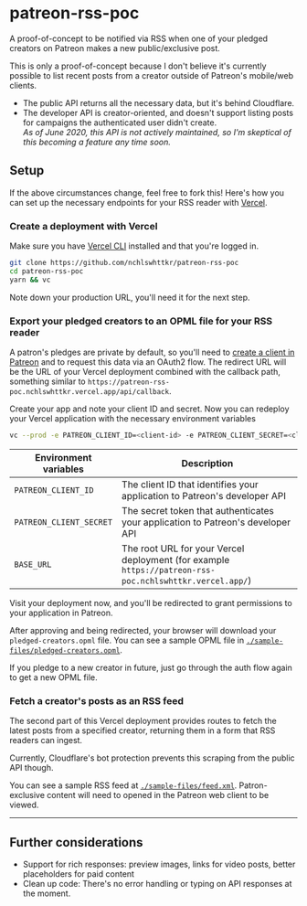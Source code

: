 # patreon-rss-poc

A proof-of-concept to be notified via RSS when one of your pledged creators on Patreon makes a new public/exclusive post.

This is only a proof-of-concept because I don't believe it's currently possible to list recent posts from a creator outside of Patreon's mobile/web clients.

- The public API returns all the necessary data, but it's behind Cloudflare.
- The developer API is creator-oriented, and doesn't support listing posts for campaigns the authenticated user didn't create. \
  _As of June 2020, this API is not actively maintained, so I'm skeptical of this becoming a feature any time soon._

## Setup

If the above circumstances change, feel free to fork this! Here's how you can set up the necessary endpoints for your RSS reader with [Vercel](https://vercel.com).

### Create a deployment with Vercel

Make sure you have [Vercel CLI](https://vercel.com/docs/cli) installed and that you're logged in.

```sh
git clone https://github.com/nchlswhttkr/patreon-rss-poc
cd patreon-rss-poc
yarn && vc
```

Note down your production URL, you'll need it for the next step.

### Export your pledged creators to an OPML file for your RSS reader

A patron's pledges are private by default, so you'll need to [create a client in Patreon](https://www.patreon.com/portal/registration/register-clients) and to request this data via an OAuth2 flow. The redirect URL will be the URL of your Vercel deployment combined with the callback path, something similar to `https://patreon-rss-poc.nchlswhttkr.vercel.app/api/callback`.

Create your app and note your client ID and secret. Now you can redeploy your Vercel application with the necessary environment variables

```sh
vc --prod -e PATREON_CLIENT_ID=<client-id> -e PATREON_CLIENT_SECRET=<client-secret> -e BASE_URL=<vercel-deployment-url>
```

| Environment variables   | Description                                                                                             |
| ----------------------- | ------------------------------------------------------------------------------------------------------- |
| `PATREON_CLIENT_ID`     | The client ID that identifies your application to Patreon's developer API                               |
| `PATREON_CLIENT_SECRET` | The secret token that authenticates your application to Patreon's developer API                         |
| `BASE_URL`              | The root URL for your Vercel deployment (for example `https://patreon-rss-poc.nchlswhttkr.vercel.app/`) |

Visit your deployment now, and you'll be redirected to grant permissions to your application in Patreon.

After approving and being redirected, your browser will download your `pledged-creators.opml` file. You can see a sample OPML file in [`./sample-files/pledged-creators.opml`](./sample-files/pledged-creators.ompl).

If you pledge to a new creator in future, just go through the auth flow again to get a new OPML file.

### Fetch a creator's posts as an RSS feed

The second part of this Vercel deployment provides routes to fetch the latest posts from a specified creator, returning them in a form that RSS readers can ingest.

Currently, Cloudflare's bot protection prevents this scraping from the public API though.

You can see a sample RSS feed at [`./sample-files/feed.xml`](./sample-files/feed.xml). Patron-exclusive content will need to opened in the Patreon web client to be viewed.

---

## Further considerations

- Support for rich responses: preview images, links for video posts, better placeholders for paid content
- Clean up code: There's no error handling or typing on API responses at the moment.
